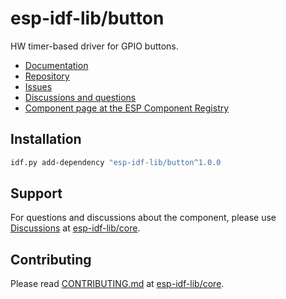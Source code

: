 # esp-idf-lib/button

HW timer-based driver for GPIO buttons.

* [Documentation](https://esp-idf-lib.github.io/button/)
* [Repository](https://github.com/esp-idf-lib/button)
* [Issues](https://github.com/esp-idf-lib/button/issues)
* [Discussions and questions](https://github.com/esp-idf-lib/core/discussions)
* [Component page at the ESP Component Registry](https://components.espressif.com/components/esp-idf-lib/button)

## Installation

```sh
idf.py add-dependency "esp-idf-lib/button^1.0.0
```

## Support

For questions and discussions about the component, please use
[Discussions](https://github.com/esp-idf-lib/core/discussions)
at [esp-idf-lib/core](https://github.com/esp-idf-lib/core).

## Contributing

Please read [CONTRIBUTING.md](https://github.com/esp-idf-lib/core/blob/main/CONTRIBUTING.md)
at [esp-idf-lib/core](https://github.com/esp-idf-lib/core).
